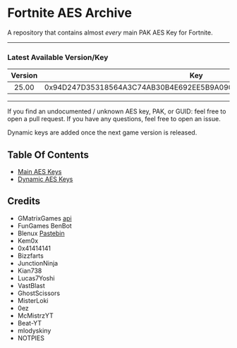 # Fortnite AES Archive

A repository that contains almost *every* main PAK AES Key for Fortnite.
___

### Latest Available Version/Key

| Version |                                Key                                 |
|:-------:|:------------------------------------------------------------------:|
|  25.00  | 0x94D247D35318564A3C74AB30B4E692EE5B9A09035326852ABBD9312215A3E310 |

___

If you find an undocumented / unknown AES key, PAK, or GUID: feel free to open a pull request. If you have any
questions, feel free to open an issue.

Dynamic keys are added once the next game version is released.

## Table Of Contents

- [Main AES Keys](https://github.com/dippyshere/fortnite-aes-archive/tree/master/archive/readme.md)
- [Dynamic AES Keys](https://github.com/dippyshere/fortnite-aes-archive/tree/master/archive/dynamic)

## Credits

- GMatrixGames [api](https://fortnitecentral.gmatrixgames.ga/api/v1/aes)
- FunGames BenBot
- Blenux [Pastebin](https://pastebin.com/raw/SCWdTWbj)
- Kem0x
- 0x41414141
- Bizzfarts
- JunctionNinja
- Kian738
- Lucas7Yoshi
- VastBlast
- GhostScissors
- MisterLoki
- 0ez
- McMistrzYT
- Beat-YT
- mlodyskiny
- NOTPIES